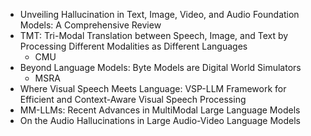 - Unveiling Hallucination in Text, Image, Video, and Audio Foundation Models: A Comprehensive Review
- TMT: Tri-Modal Translation between Speech, Image, and Text by Processing Different Modalities as Different Languages
  - CMU
- Beyond Language Models: Byte Models are Digital World Simulators
  - MSRA
- Where Visual Speech Meets Language: VSP-LLM Framework for Efficient and Context-Aware Visual Speech Processing
- MM-LLMs: Recent Advances in MultiModal Large Language Models
- On the Audio Hallucinations in Large Audio-Video Language Models
